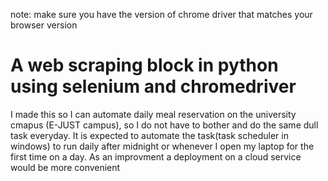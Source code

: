 note: make sure you have the version of chrome driver that matches your browser version

# A web scraping block in python using selenium and chromedriver

I made this so I can automate daily meal reservation on the university cmapus (E-JUST campus), so I do not have to bother and do the same dull task everyday.
It is expected to automate the task(task scheduler in windows) to run daily after midnight or whenever I open my laptop for the first time on a day.
As an improvment a deployment on a cloud service would be more convenient
